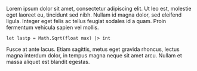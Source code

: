 ﻿Lorem ipsum dolor sit amet, consectetur adipiscing elit. Ut leo est, molestie eget laoreet eu, tincidunt sed nibh. Nullam id magna dolor, sed eleifend ligula. Integer eget felis ac tellus feugiat sodales id a quam. Proin fermentum vehicula sapien vel mollis.

    let lastp = Math.Sqrt(float max) |> int

Fusce at ante lacus. Etiam sagittis, metus eget gravida rhoncus, lectus magna interdum dolor, in tempus magna neque sit amet arcu. Nullam et massa aliquet est blandit egestas.